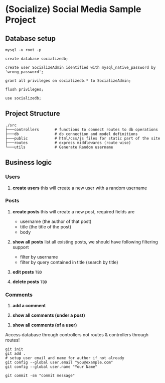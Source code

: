 # (Socialize) Social Media Sample Project

## Database setup

```shell
mysql -u root -p
```

```mysql
create database socializedb;

create user SocializeAdmin identified with mysql_native_password by 'wrong_password';

grant all privileges on socializedb.* to SocializeAdmin;

flush privileges;

use socializedb;
```

## Project Structure

```shell
./src
├───controllers       # functions to connect routes to db operations
├───db                # db connection and model definitions
├───public            # html/css/js files for static part of the site
├───routes            # express middlewares (route wise)
└───utils             # Generate Random username

```

## Business logic

### Users

1. **create users**
   this will create a new user with a random username

### Posts

1. **create posts**
   this will create a new post, required fields are

    - username (the author of that post)
    - title (the title of the post)
    - body

2. **show all posts**
   list all existing posts, we should have following filtering support

    - filter by username
    - filter by query contained in title (search by title)

3. **edit posts** `TBD`

4. **delete posts** `TBD`

### Comments

1. **add a comment**

2. **show all comments (under a post)**

3. **show all comments (of a user)**

Access database through controllers not routes & controllers through routes!

```shell
git init
git add .
# setup user email and name for author if not already
git config --global user.email "you@example.com"
git config --global user.name "Your Name"

git commit -sm "commit message"
```
